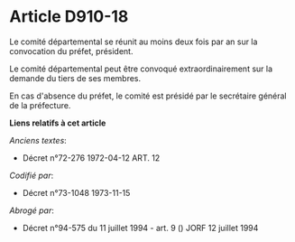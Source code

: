 # Article D910-18

Le comité départemental se réunit au moins deux fois par an sur la convocation du préfet, président.

Le comité départemental peut être convoqué extraordinairement sur la demande du tiers de ses membres.

En cas d'absence du préfet, le comité est présidé par le secrétaire général de la préfecture.

**Liens relatifs à cet article**

_Anciens textes_:

  - Décret n°72-276 1972-04-12 ART. 12

_Codifié par_:

  - Décret n°73-1048 1973-11-15

_Abrogé par_:

  - Décret n°94-575 du 11 juillet 1994 - art. 9 () JORF 12 juillet 1994
